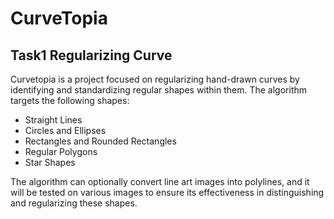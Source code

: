 # CurveTopia
## Task1 Regularizing Curve
Curvetopia is a project focused on regularizing hand-drawn curves by identifying and standardizing regular shapes within them. The algorithm targets the following shapes:

- Straight Lines
- Circles and Ellipses
- Rectangles and Rounded Rectangles
- Regular Polygons
- Star Shapes

The algorithm can optionally convert line art images into polylines, and it will be tested on various images to ensure its effectiveness in distinguishing and regularizing these shapes.



